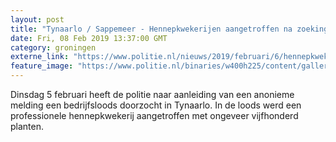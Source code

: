 ```yaml
---
layout: post
title: "Tynaarlo / Sappemeer - Hennepkwekerijen aangetroffen na zoekingen (update)"
date: Fri, 08 Feb 2019 13:37:00 GMT
category: groningen
externe_link: "https://www.politie.nl/nieuws/2019/februari/6/hennepkwekerij-aangetroffen-na-zoeking-in-tynaarlo.html"
feature_image: "https://www.politie.nl/binaries/w400h225/content/gallery/politie/nieuws/2019/februari/02-on/hennepgoed.jpg"
---
```


Dinsdag 5 februari heeft de politie naar aanleiding van een anonieme melding een bedrijfsloods doorzocht in Tynaarlo. In de loods werd een professionele hennepkwekerij aangetroffen met ongeveer vijfhonderd planten.
